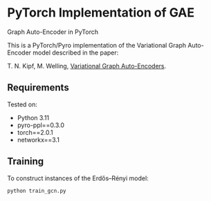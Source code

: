 # PyTorch Implementation of GAE

Graph Auto-Encoder in PyTorch

This is a PyTorch/Pyro implementation of the Variational Graph Auto-Encoder model described in the paper:

T. N. Kipf, M. Welling, [Variational Graph Auto-Encoders](https://arxiv.org/abs/1611.07308).

## Requirements

Tested on:

- Python 3.11
- pyro-ppl==0.3.0
- torch==2.0.1
- networkx==3.1

## Training

To construct instances of the Erdős–Rényi model:

```bash
python train_gcn.py
```

<!-- ### Notes
- This implementation uses Pyro's blackbox SVI function with the default ELBO loss. This is slower than the TensorFlow implementation which uses a custom loss function with an analytic solution to the KL divergence term.
- Currently the code is not set up to use a GPU, but the code should be easy to extend to improve running speed -->
